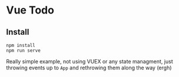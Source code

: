 # Vue Todo

## Install

```
npm install
npm run serve
```

Really simple example, not using VUEX or any state managment, just throwing events up to `App` and rethrowing them along the way (ergh)
